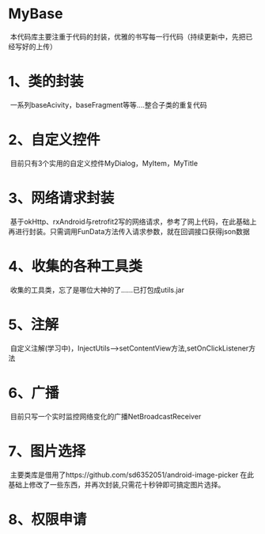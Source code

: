 # MyBase
  本代码库主要注重于代码的封装，优雅的书写每一行代码（持续更新中，先把已经写好的上传）
# 1、类的封装
  一系列baseAcivity，baseFragment等等....整合子类的重复代码
# 2、自定义控件
  目前只有3个实用的自定义控件MyDialog，MyItem，MyTitle
# 3、网络请求封装
  基于okHttp、rxAndroid与retrofit2写的网络请求，参考了网上代码，在此基础上再进行封装。只需调用FunData方法传入请求参数，就在回调接口获得json数据
# 4、收集的各种工具类
  收集的工具类，忘了是哪位大神的了......已打包成utils.jar
# 5、注解
  自定义注解(学习中)，InjectUtils-->setContentView方法,setOnClickListener方法
# 6、广播
  目前只写一个实时监控网络变化的广播NetBroadcastReceiver
# 7、图片选择
  主要类库是借用了https://github.com/sd6352051/android-image-picker
		在此基础上修改了一些东西，并再次封装,只需花十秒钟即可搞定图片选择。
# 8、权限申请

